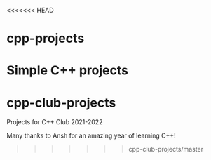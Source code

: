 <<<<<<< HEAD
# cpp-projects

Simple C++ projects
=======
# cpp-club-projects
Projects for C++ Club 2021-2022

Many thanks to Ansh for an amazing year of learning C++!
>>>>>>> cpp-club-projects/master
